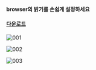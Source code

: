#### browser의 밝기를 손쉽게 설정하세요 
#### [다운로드]()


![001](https://github.com/user-attachments/assets/e53f5731-9ea3-44b3-86ce-b13cab5d94fa)

![002](https://github.com/user-attachments/assets/840f9efd-7f82-43da-bb50-1ef2a0712ef7)

![003](https://github.com/user-attachments/assets/bbb7f8ba-4abf-4526-97c1-31d33d10c5c1)
